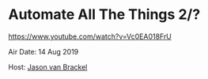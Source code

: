 # Automate All The Things 2/?

[https://www.youtube.com/watch?v=Vc0EA018FrU ](https://www.youtube.com/watch?v=Vc0EA018FrU )

Air Date: 14 Aug 2019

Host: [Jason van Brackel](twitter.com/jasonvanbrackel)